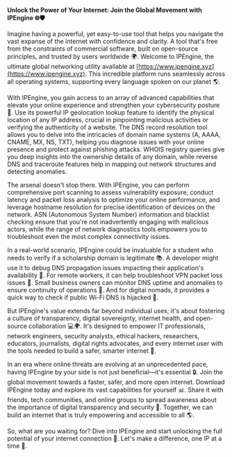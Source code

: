 **Unlock the Power of Your Internet: Join the Global Movement with IPEngine 🌐🛡️**

Imagine having a powerful, yet easy-to-use tool that helps you navigate the vast expanse of the internet with confidence and clarity. A tool that's free from the constraints of commercial software, built on open-source principles, and trusted by users worldwide 🌍. Welcome to IPEngine, the ultimate global networking utility available at [https://www.ipengine.xyz](https://www.ipengine.xyz). This incredible platform runs seamlessly across all operating systems, supporting every language spoken on our planet 🌎.

With IPEngine, you gain access to an array of advanced capabilities that elevate your online experience and strengthen your cybersecurity posture 🔐. Use its powerful IP geolocation lookup feature to identify the physical location of any IP address, crucial in pinpointing malicious activities or verifying the authenticity of a website. The DNS record resolution tool allows you to delve into the intricacies of domain name systems (A, AAAA, CNAME, MX, NS, TXT), helping you diagnose issues with your online presence and protect against phishing attacks. WHOIS registry queries give you deep insights into the ownership details of any domain, while reverse DNS and traceroute features help in mapping out network structures and detecting anomalies.

The arsenal doesn't stop there. With IPEngine, you can perform comprehensive port scanning to assess vulnerability exposure, conduct latency and packet loss analysis to optimize your online performance, and leverage hostname resolution for precise identification of devices on the network. ASN (Autonomous System Number) information and blacklist checking ensure that you're not inadvertently engaging with malicious actors, while the range of network diagnostics tools empowers you to troubleshoot even the most complex connectivity issues.

In a real-world scenario, IPEngine could be invaluable for a student who needs to verify if a scholarship domain is legitimate 📚. A developer might use it to debug DNS propagation issues impacting their application's availability 🤖. For remote workers, it can help troubleshoot VPN packet loss issues 🌴. Small business owners can monitor DNS uptime and anomalies to ensure continuity of operations 🏢. And for digital nomads, it provides a quick way to check if public Wi-Fi DNS is hijacked 🚀.

But IPEngine's value extends far beyond individual uses; it's about fostering a culture of transparency, digital sovereignty, internet health, and open-source collaboration 💻🌍. It's designed to empower IT professionals, network engineers, security analysts, ethical hackers, researchers, educators, journalists, digital rights advocates, and every internet user with the tools needed to build a safer, smarter internet 📡.

In an era where online threats are evolving at an unprecedented pace, having IPEngine by your side is not just beneficial—it's essential 🔒. Join the global movement towards a faster, safer, and more open internet. Download IPEngine today and explore its vast capabilities for yourself 📊. Share it with friends, tech communities, and online groups to spread awareness about the importance of digital transparency and security 💬. Together, we can build an internet that is truly empowering and accessible to all 🌎.

So, what are you waiting for? Dive into IPEngine and start unlocking the full potential of your internet connection 🚀. Let's make a difference, one IP at a time 🔗.